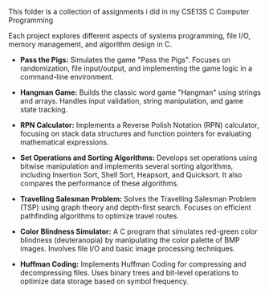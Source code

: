 This folder is a collection of assignments i did in my CSE13S C Computer Programming

Each project explores different aspects of systems programming, file I/O, memory management, and algorithm design in C.

* **Pass the Pigs:**
Simulates the game "Pass the Pigs". Focuses on randomization, file input/output, and implementing the game logic in a command-line environment.

* **Hangman Game:**
Builds the classic word game "Hangman" using strings and arrays. Handles input validation, string manipulation, and game state tracking.

* **RPN Calculator:**
Implements a Reverse Polish Notation (RPN) calculator, focusing on stack data structures and function pointers for evaluating mathematical expressions.

* **Set Operations and Sorting Algorithms:**
Develops set operations using bitwise manipulation and implements several sorting algorithms, including Insertion Sort, Shell Sort, Heapsort, and Quicksort. It also compares the performance of these algorithms.

* **Travelling Salesman Problem:**
Solves the Travelling Salesman Problem (TSP) using graph theory and depth-first search. Focuses on efficient pathfinding algorithms to optimize travel routes.

* **Color Blindness Simulator:**
A C program that simulates red-green color blindness (deuteranopia) by manipulating the color palette of BMP images. Involves file I/O and basic image processing techniques.

* **Huffman Coding:**
Implements Huffman Coding for compressing and decompressing files. Uses binary trees and bit-level operations to optimize data storage based on symbol frequency.